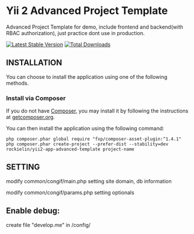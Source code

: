 Yii 2 Advanced Project Template
===============================
Advanced Project Template for demo, include frontend and backend(with RBAC authorization),
just practice dont use in production.

[![Latest Stable Version](https://poser.pugx.org/rockielin/yii2-app-advanced-template/v/stable.png)](https://packagist.org/packages/rockielin/yii2-app-advanced-template)
[![Total Downloads](https://poser.pugx.org/rockielin/yii2-app-advanced-template/downloads.png)](https://packagist.org/packages/rockielin/yii2-app-advanced-template)

INSTALLATION
------------

You can choose to install the application using one of the following methods.

### Install via Composer

If you do not have [Composer](http://getcomposer.org/), you may install it by following the instructions
at [getcomposer.org](http://getcomposer.org/doc/00-intro.md#installation-nix).

You can then install the application using the following command:

~~~
php composer.phar global require "fxp/composer-asset-plugin:^1.4.1"
php composer.phar create-project --prefer-dist --stability=dev rockielin/yii2-app-advanced-template project-name
~~~

SETTING
------------
modify common/congif/main.php setting site domain, db information

modify common/congif/params.php setting optionals

Enable debug:
-------------
create file "develop.me" in /config/
